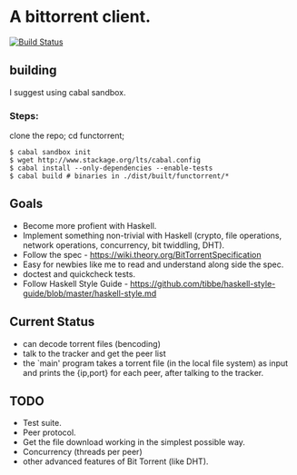 # A bittorrent client.

[![Build Status](https://travis-ci.org/vu3rdd/functorrent.svg?branch=master)](https://travis-ci.org/vu3rdd/functorrent)

## building

I suggest using cabal sandbox.

### Steps:

clone the repo; cd functorrent;

    $ cabal sandbox init
    $ wget http://www.stackage.org/lts/cabal.config
    $ cabal install --only-dependencies --enable-tests
    $ cabal build # binaries in ./dist/built/functorrent/*

## Goals

- Become more profient with Haskell.
- Implement something non-trivial with Haskell (crypto, file operations, network
  operations, concurrency, bit twiddling, DHT).
- Follow the spec - https://wiki.theory.org/BitTorrentSpecification
- Easy for newbies like me to read and understand along side the spec.
- doctest and quickcheck tests.
- Follow Haskell Style Guide - https://github.com/tibbe/haskell-style-guide/blob/master/haskell-style.md

## Current Status

- can decode torrent files (bencoding)
- talk to the tracker and get the peer list
- the `main' program takes a torrent file (in the local file system) as input and
  prints the {ip,port} for each peer, after talking to the tracker.

## TODO

*    Test suite.
*    Peer protocol.
*    Get the file download working in the simplest possible way.
*    Concurrency (threads per peer)
*    other advanced features of Bit Torrent (like DHT).
